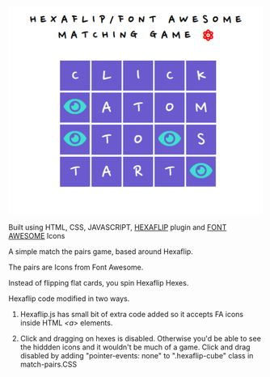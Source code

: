 ![Hexaflip matching game](pairs-pic2.png)

Built using HTML, CSS, JAVASCRIPT, [HEXAFLIP](https://github.com/dmotz/hexaflip) plugin and [FONT AWESOME](https://fontawesome.com/) Icons

A simple match the pairs game, based around Hexaflip.

The pairs are Icons from Font Awesome.

Instead of flipping flat cards, you spin Hexaflip Hexes.

Hexaflip code modified in two ways.

1. Hexaflip.js has small bit of extra code added so it accepts FA icons inside HTML *<a*> elements. 
  
1. Click and dragging on hexes is disabled. Otherwise you'd be able to see the hiddden icons and it wouldn't be much of a game. Click and drag disabled by adding "pointer-events: none" to ".hexaflip-cube" class in match-pairs.CSS

